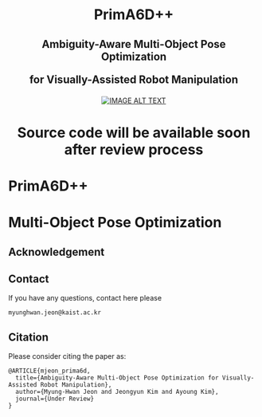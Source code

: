 <h1 align="center">
  PrimA6D++
</h1>

<h2 align="center">
  Ambiguity-Aware Multi-Object Pose Optimization  
  
  for Visually-Assisted Robot Manipulation
</h2>

<div align="center">
  <a href="https://youtu.be/akbI61jUJgY"><img src="https://img.youtube.com/vi/akbI61jUJgY/0.jpg" alt="IMAGE ALT TEXT"></a>
</div>

<h1 align="center">
  Source code will be available soon after review process
</h1>

# PrimA6D++

# Multi-Object Pose Optimization

## Acknowledgement

## Contact
If you have any questions, contact here please
```
myunghwan.jeon@kaist.ac.kr
```

## Citation
Please consider citing the paper as:
```
@ARTICLE{mjeon_prima6d,
  title={Ambiguity-Aware Multi-Object Pose Optimization for Visually-Assisted Robot Manipulation},
  author={Myung-Hwan Jeon and Jeongyun Kim and Ayoung Kim},
  journal={Under Review}
}
```

